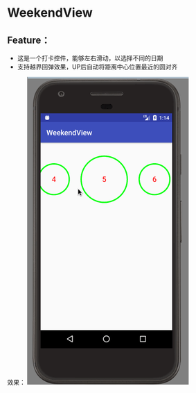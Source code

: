# WeekendView

## Feature：
- 这是一个打卡控件，能够左右滑动，以选择不同的日期
- 支持越界回弹效果，UP后自动将距离中心位置最近的圆对齐

效果：
![Image](image.gif)

